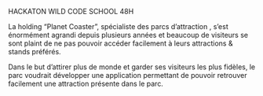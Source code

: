 HACKATON WILD CODE SCHOOL 48H

La holding “Planet Coaster”, spécialiste des parcs d’attraction , s’est énormément agrandi depuis plusieurs années et beaucoup de visiteurs se sont plaint de ne pas pouvoir accéder facilement à leurs attractions & stands préférés.

Dans le but d’attirer plus de monde et garder ses visiteurs les plus fidèles, le parc voudrait développer une application permettant de pouvoir retrouver facilement une attraction présente dans le parc.
